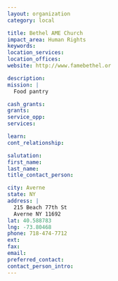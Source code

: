 ```yaml
---
layout: organization
category: local

title: Bethel AME Church
impact_area: Human Rights
keywords: 
location_services: 
location_offices: 
website: http://www.famebethel.or

description: 
mission: |
  Food pantry

cash_grants: 
grants: 
service_opp: 
services: 

learn: 
cont_relationship: 

salutation: 
first_name: 
last_name: 
title_contact_person: 

city: Averne
state: NY
address: |
  215 Beach 77th St  
  Averne NY 11692
lat: 40.588783
lng: -73.80468
phone: 718-474-7712
ext: 
fax: 
email: 
preferred_contact: 
contact_person_intro: 
---
```

